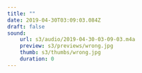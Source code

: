```yaml
---
title: ""
date: 2019-04-30T03:09:03.084Z
draft: false
sound:
    url: s3/audio/2019-04-30-03-09-03.m4a
    preview: s3/previews/wrong.jpg
    thumb: s3/thumbs/wrong.jpg
    duration: 0
---
```


